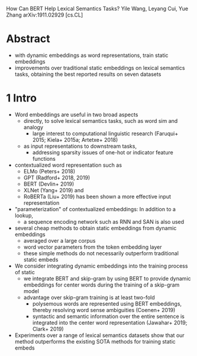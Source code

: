 How Can BERT Help Lexical Semantics Tasks?
Yile Wang, Leyang Cui, Yue Zhang
arXiv:1911.02929 [cs.CL]

# Abstract

* with dynamic embeddings as word representations, train static embeddings
* improvements over traditional static embeddings on lexical semantics tasks,
  obtaining the best reported results on seven datasets

# 1 Intro

* Word embeddings are useful in two broad aspects
  * directly, to solve lexical semantics tasks, such as word sim and analogy
    * large interest to computational linguistic research
      (Faruqui+ 2015; Kiela+ 2015a; Artetxe+ 2018)
  * as input representations to downstream tasks,
    * addressing sparsity issues of one-hot or indicator feature functions
* contextualized word representation such as
  * ELMo (Peters+ 2018)
  * GPT (Radford+ 2018, 2019)
  * BERT (Devlin+ 2019)
  * XLNet (Yang+ 2019) and
  * RoBERTa (Liu+ 2019) has been shown a more effective input representation
* "parameterization" of contextualized embeddings: In addition to a lookup,
  * a sequence encoding network such as RNN and SAN is also used
* several cheap methods to obtain static embeddings from dynamic embeddings
  * averaged over a large corpus
  * word vector parameters from the token embedding layer
  * these simple methods do not necessarily outperform traditional static embeds
* We consider integrating dynamic embeddings into the training process of static
  * we integrate BERT and skip-gram by using
    BERT to provide dynamic embeddings for center words during the training of a
    skip-gram model
  * advantage over skip-gram training is at least two-fold
    * polysemous words are represented using BERT embeddings, thereby resolving
      word sense ambiguities (Coenen+ 2019)
    * syntactic and semantic information over the entire sentence is integrated
      into the center word representation (Jawahar+ 2019; Clark+ 2019)
* Experiments over a range of lexical semantics datasets show that
  our method outperforms the existing SOTA methods for training static embeds
